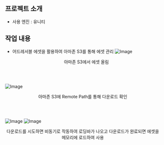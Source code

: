 ## 프로젝트 소개

- 사용 엔진 : 유니티

## 작업 내용
- 어드레서블 에셋을 활용하여 아마존 S3를 통해 에셋 관리
![Image](https://github.com/user-attachments/assets/eae8d1a9-081d-4cd1-b9f3-96e8968cb2ed)
<br><p align="center">아마존 S3에서 에셋 올림</p><br><br>

![Image](https://github.com/user-attachments/assets/f10a893f-1b24-4616-8e95-c8e4673794f7)
<br><p align="center">아마존 S3에 Remote Path를 통해 다운로드 확인</p><br><br>

![Image](https://github.com/user-attachments/assets/068372c1-887e-46cc-83ba-da8d23cf6521)
![Image](https://github.com/user-attachments/assets/52d7de91-5e1a-42f3-8baa-4d00272c212b)
<br><p align="center">다운로드를 시도하면 비동기로 작동하여 로딩바가 나오고 다운로드가 완료되면 에셋을 메모리에 로드하여 사용</p><br><br>

